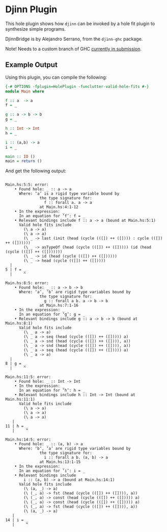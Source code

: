 Djinn Plugin
=================


This hole plugin shows how `djinn` can be invoked by a hole fit plugin to synthesize simple programs.

DjinnBridge is by Alejandro Serrano, from the `djinn-ghc` package.

Note! Needs to a custom branch of GHC [currently in submission](https://gitlab.haskell.org/ghc/ghc/merge_requests/153).

Example Output
-----------------

Using this plugin, you can compile the following:

```haskell
{-# OPTIONS -fplugin=HolePlugin -funclutter-valid-hole-fits #-}
module Main where

f :: a  -> a
f = _

g :: a -> b -> b
g = _

h :: Int -> Int
h = _

i :: (a,b) -> a
i = _

main :: IO ()
main = return ()
```


And get the following output:

```

Main.hs:5:5: error:
    • Found hole: _ :: a -> a
      Where: ‘a’ is a rigid type variable bound by
               the type signature for:
                 f :: forall a. a -> a
               at Main.hs:4:1-12
    • In the expression: _
      In an equation for ‘f’: f = _
    • Relevant bindings include f :: a -> a (bound at Main.hs:5:1)
      Valid hole fits include
        (\ a -> a)
        (\ a -> a)
        (\ _ -> last (init (head (cycle (([]) ++ ([]))) : cycle (([]) ++ ([])))))
        (\ _ -> asTypeOf (head (cycle (([]) ++ ([])))) (id (head (cycle (([]) ++ ([]))))))
        (\ _ -> id (head (cycle (([]) ++ ([])))))
        (\ _ -> head (cycle (([]) ++ ([]))))
  |
5 | f = _
  |     ^

Main.hs:8:5: error:
    • Found hole: _ :: a -> b -> b
      Where: ‘a’, ‘b’ are rigid type variables bound by
               the type signature for:
                 g :: forall a b. a -> b -> b
               at Main.hs:7:1-16
    • In the expression: _
      In an equation for ‘g’: g = _
    • Relevant bindings include g :: a -> b -> b (bound at Main.hs:8:1)
      Valid hole fits include
        (\ _ a -> a)
        (\ _ a -> seq (head (cycle (([]) ++ ([])))) a)
        (\ _ a -> snd (head (cycle (([]) ++ ([]))), a))
        (\ _ a -> snd (head (cycle (([]) ++ ([]))), a))
        (\ _ a -> seq (head (cycle (([]) ++ ([])))) a)
        (\ _ a -> a)
  |
8 | g = _
  |     ^

Main.hs:11:5: error:
    • Found hole: _ :: Int -> Int
    • In the expression: _
      In an equation for ‘h’: h = _
    • Relevant bindings include h :: Int -> Int (bound at Main.hs:11:1)
      Valid hole fits include
        (\ a -> a)
        (\ a -> a)
        (\ a -> a)
   |
11 | h = _
   |     ^

Main.hs:14:5: error:
    • Found hole: _ :: (a, b) -> a
      Where: ‘b’, ‘a’ are rigid type variables bound by
               the type signature for:
                 i :: forall a b. (a, b) -> a
               at Main.hs:13:1-15
    • In the expression: _
      In an equation for ‘i’: i = _
    • Relevant bindings include
        i :: (a, b) -> a (bound at Main.hs:14:1)
      Valid hole fits include
        (\ (a, _) -> a)
        (\ (_, a) -> fst (head (cycle (([]) ++ ([]))), a))
        (\ (_, a) -> const (head (cycle (([]) ++ ([])))) a)
        (\ (_, a) -> const (head (cycle (([]) ++ ([])))) a)
        (\ (_, a) -> fst (head (cycle (([]) ++ ([]))), a))
        (\ (a, _) -> a)
   |
14 | i = _
   |     ^
```

